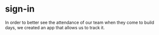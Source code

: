 # sign-in
In order to better see the attendance of our team when they come to build days, we created an app that allows us to track it.

